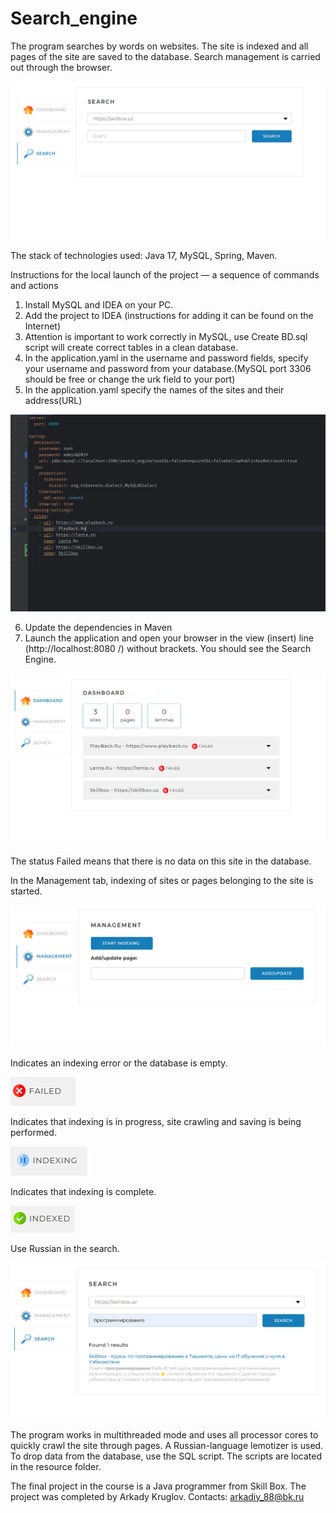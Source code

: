 # Search_engine


 
The program searches by words on websites.
The site is indexed and all pages of the site are saved to the database.
Search management is carried out through the browser.

![1-1](https://github.com/Aseke-pro/Search_engine/blob/main/src/main/resources/img/1%2B1.png)


The stack of technologies used: Java 17, MySQL, Spring, Maven.

Instructions for the local launch of the project — a sequence of commands and actions
1. Install MySQL and IDEA on your PC.
2. Add the project to IDEA (instructions for adding it can be found on the Internet)
3. Attention is important to work correctly in MySQL, use Create BD.sql script will create correct tables in a clean database.
4. In the application.yaml in the username and password fields, specify your username and password from your database.(MySQL port 3306 should be free or change the urk field to your port)
5. In the application.yaml specify the names of the sites and their address(URL)

![1-2](https://github.com/Aseke-pro/Search_engine/blob/main/src/main/resources/img/1%2B2.png)


6. Update the dependencies in Maven
7. Launch the application and open your browser in the view (insert) line (http://localhost:8080 /) without brackets.
   You should see the Search Engine.

![1-3](https://github.com/Aseke-pro/Search_engine/blob/main/src/main/resources/img/1%2B3.png)

The status Failed means that there is no data on this site in the database.

In the Management tab, indexing of sites or pages belonging to the site is started.

![1-4](https://github.com/Aseke-pro/Search_engine/blob/main/src/main/resources/img/1%2B4.png)



Indicates an indexing error or the database is empty.

![2-1](https://github.com/Aseke-pro/Search_engine/blob/main/src/main/resources/img/2-1.png)



Indicates that indexing is in progress, site crawling and saving is being performed.

![2-2](https://github.com/Aseke-pro/Search_engine/blob/main/src/main/resources/img/2-2.png)


Indicates that indexing is complete.

![2-3](https://github.com/Aseke-pro/Search_engine/blob/main/src/main/resources/img/2-3.png)



Use Russian in the search.

![1-5](https://github.com/Aseke-pro/Search_engine/blob/main/src/main/resources/img/1%2B5.png)


The program works in multithreaded mode and uses all processor cores to quickly crawl the site through pages. A Russian-language lemotizer is used. To drop data from the database, use the SQL script. The scripts are located in the resource folder.

The final project in the course is a Java programmer from Skill Box.
The project was completed by Arkady Kruglov.
Contacts: arkadiy_88@bk.ru
